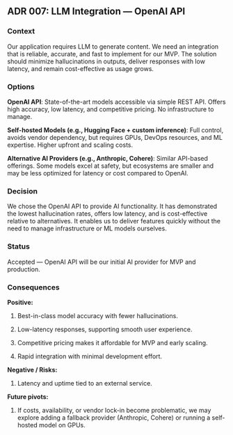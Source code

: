 ## ADR 007: LLM Integration — OpenAI API

### Context

Our application requires LLM to generate content. We need an integration that is reliable, accurate, and fast to implement for our MVP. The solution should minimize hallucinations in outputs, deliver responses with low latency, and remain cost-effective as usage grows.

### Options

**OpenAI API**: State-of-the-art models accessible via simple REST API. Offers high accuracy, low latency, and competitive pricing. No infrastructure to manage.

**Self-hosted Models (e.g., Hugging Face + custom inference)**: Full control, avoids vendor dependency, but requires GPUs, DevOps resources, and ML expertise. Higher upfront and scaling costs.

**Alternative AI Providers (e.g., Anthropic, Cohere)**: Similar API-based offerings. Some models excel at safety, but ecosystems are smaller and may be less optimized for latency or cost compared to OpenAI.

### Decision

We chose the OpenAI API to provide AI functionality. It has demonstrated the lowest hallucination rates, offers low latency, and is cost-effective relative to alternatives. It enables us to deliver features quickly without the need to manage infrastructure or ML models ourselves.

### Status

Accepted — OpenAI API will be our initial AI provider for MVP and production.

### Consequences

**Positive:**

1. Best-in-class model accuracy with fewer hallucinations.

2. Low-latency responses, supporting smooth user experience.

3. Competitive pricing makes it affordable for MVP and early scaling.

4. Rapid integration with minimal development effort.

**Negative / Risks:**

1. Latency and uptime tied to an external service.

**Future pivots:**

1. If costs, availability, or vendor lock-in become problematic, we may explore adding a fallback provider (Anthropic, Cohere) or running a self-hosted model on GPUs.
